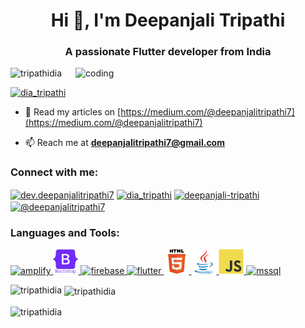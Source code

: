 <h1 align="center">Hi 👋, I'm Deepanjali Tripathi</h1>
<h3 align="center">A passionate Flutter developer from India</h3>

<img align="right" alt="coding" width="400" src="https://cdn.dribbble.com/userupload/8046474/file/original-1de7a34e8dfb6d1b9723e77458786c81.gif">

<p align="left"> <img src="https://komarev.com/ghpvc/?username=tripathidia&label=Profile%20views&color=0e75b6&style=flat" alt="tripathidia" /> </p>

<p align="left"> <a href="https://twitter.com/dia_tripathi" target="blank"><img src="https://img.shields.io/twitter/follow/dia_tripathi?logo=twitter&style=for-the-badge" alt="dia_tripathi" /></a> </p>

- 📝 Read my articles on [https://medium.com/@deepanjalitripathi7](https://medium.com/@deepanjalitripathi7)

- 📫 Reach me at **deepanjalitripathi7@gmail.com**


<h3 align="left">Connect with me:</h3>
<p align="left">
<a href="https://dev.to/dev.deepanjalitripathi7" target="blank"><img align="center" src="https://raw.githubusercontent.com/rahuldkjain/github-profile-readme-generator/master/src/images/icons/Social/devto.svg" alt="dev.deepanjalitripathi7" height="30" width="40" /></a>
<a href="https://twitter.com/dia_tripathi" target="blank"><img align="center" src="https://raw.githubusercontent.com/rahuldkjain/github-profile-readme-generator/master/src/images/icons/Social/twitter.svg" alt="dia_tripathi" height="30" width="40" /></a>
<a href="https://linkedin.com/in/deepanjali-tripathi-8527a09b/" target="blank"><img align="center" src="https://raw.githubusercontent.com/rahuldkjain/github-profile-readme-generator/master/src/images/icons/Social/linked-in-alt.svg" alt="deepanjali-tripathi" height="30" width="40" /></a>
<a href="https://medium.com/@deepanjalitripathi7" target="blank"><img align="center" src="https://raw.githubusercontent.com/rahuldkjain/github-profile-readme-generator/master/src/images/icons/Social/medium.svg" alt="@deepanjalitripathi7" height="30" width="40" /></a>
</p>

<h3 align="left">Languages and Tools:</h3>
<p align="left"> <a href="https://aws.amazon.com/amplify/" target="_blank" rel="noreferrer"> <img src="https://docs.amplify.aws/assets/logo-dark.svg" alt="amplify" width="40" height="40"/> </a> <a href="https://getbootstrap.com" target="_blank" rel="noreferrer"> <img src="https://raw.githubusercontent.com/devicons/devicon/master/icons/bootstrap/bootstrap-plain-wordmark.svg" alt="bootstrap" width="40" height="40"/> </a> <a href="https://firebase.google.com/" target="_blank" rel="noreferrer"> <img src="https://www.vectorlogo.zone/logos/firebase/firebase-icon.svg" alt="firebase" width="40" height="40"/> </a> <a href="https://flutter.dev" target="_blank" rel="noreferrer"> <img src="https://www.vectorlogo.zone/logos/flutterio/flutterio-icon.svg" alt="flutter" width="40" height="40"/> </a> <a href="https://www.w3.org/html/" target="_blank" rel="noreferrer"> <img src="https://raw.githubusercontent.com/devicons/devicon/master/icons/html5/html5-original-wordmark.svg" alt="html5" width="40" height="40"/> </a> <a href="https://www.java.com" target="_blank" rel="noreferrer"> <img src="https://raw.githubusercontent.com/devicons/devicon/master/icons/java/java-original.svg" alt="java" width="40" height="40"/> </a> <a href="https://developer.mozilla.org/en-US/docs/Web/JavaScript" target="_blank" rel="noreferrer"> <img src="https://raw.githubusercontent.com/devicons/devicon/master/icons/javascript/javascript-original.svg" alt="javascript" width="40" height="40"/> </a> <a href="https://www.microsoft.com/en-us/sql-server" target="_blank" rel="noreferrer"> <img src="https://www.svgrepo.com/show/303229/microsoft-sql-server-logo.svg" alt="mssql" width="40" height="40"/> </a> </p>

<p><img align="left" src="https://github-readme-stats.vercel.app/api/top-langs?username=tripathidia&show_icons=true&locale=en&layout=compact" alt="tripathidia" /></p>

<p>&nbsp;<img align="center" src="https://github-readme-stats.vercel.app/api?username=tripathidia&show_icons=true&locale=en" alt="tripathidia" /></p>

<p><img align="center" src="https://github-readme-streak-stats.herokuapp.com/?user=tripathidia&" alt="tripathidia" /></p>

